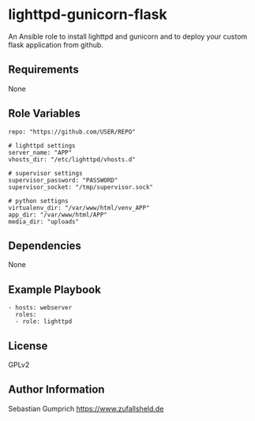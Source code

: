 lighttpd-gunicorn-flask
=========

An Ansible role to install lighttpd and gunicorn and to deploy your custom flask application from github.

Requirements
------------

None

Role Variables
--------------

```# The github repo containing the python source code
repo: "https://github.com/USER/REPO"

# lighttpd settings
server_name: "APP"
vhosts_dir: "/etc/lighttpd/vhosts.d"

# supervisor settings
supervisor_password: "PASSWORD"
supervisor_socket: "/tmp/supervisor.sock"

# python settigns
virtualenv_dir: "/var/www/html/venv_APP"
app_dir: "/var/www/html/APP"
media_dir: "uploads"
```

Dependencies
------------

None

Example Playbook
----------------
```
- hosts: webserver
  roles:
  - role: lighttpd
```

License
-------

GPLv2

Author Information
------------------

Sebastian Gumprich
https://www.zufallsheld.de
